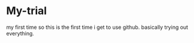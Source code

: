 # My-trial
my first time
so this is the first time i get to use github. basically trying out everything.
